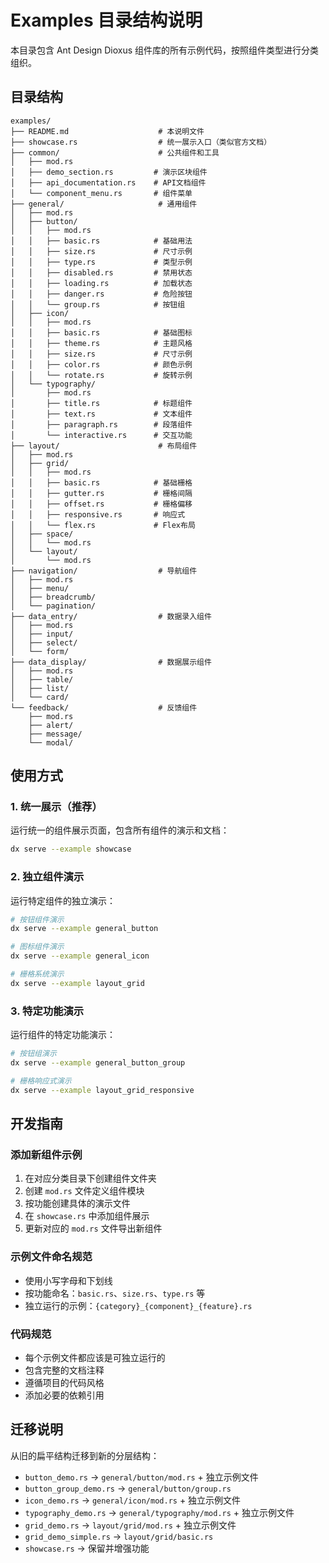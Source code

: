 # Examples 目录结构说明

本目录包含 Ant Design Dioxus 组件库的所有示例代码，按照组件类型进行分类组织。

## 目录结构

```
examples/
├── README.md                    # 本说明文件
├── showcase.rs                  # 统一展示入口（类似官方文档）
├── common/                      # 公共组件和工具
│   ├── mod.rs
│   ├── demo_section.rs         # 演示区块组件
│   ├── api_documentation.rs    # API文档组件
│   └── component_menu.rs       # 组件菜单
├── general/                     # 通用组件
│   ├── mod.rs
│   ├── button/
│   │   ├── mod.rs
│   │   ├── basic.rs            # 基础用法
│   │   ├── size.rs             # 尺寸示例
│   │   ├── type.rs             # 类型示例
│   │   ├── disabled.rs         # 禁用状态
│   │   ├── loading.rs          # 加载状态
│   │   ├── danger.rs           # 危险按钮
│   │   └── group.rs            # 按钮组
│   ├── icon/
│   │   ├── mod.rs
│   │   ├── basic.rs            # 基础图标
│   │   ├── theme.rs            # 主题风格
│   │   ├── size.rs             # 尺寸示例
│   │   ├── color.rs            # 颜色示例
│   │   └── rotate.rs           # 旋转示例
│   └── typography/
│       ├── mod.rs
│       ├── title.rs            # 标题组件
│       ├── text.rs             # 文本组件
│       ├── paragraph.rs        # 段落组件
│       └── interactive.rs      # 交互功能
├── layout/                      # 布局组件
│   ├── mod.rs
│   ├── grid/
│   │   ├── mod.rs
│   │   ├── basic.rs            # 基础栅格
│   │   ├── gutter.rs           # 栅格间隔
│   │   ├── offset.rs           # 栅格偏移
│   │   ├── responsive.rs       # 响应式
│   │   └── flex.rs             # Flex布局
│   ├── space/
│   │   └── mod.rs
│   └── layout/
│       └── mod.rs
├── navigation/                  # 导航组件
│   ├── mod.rs
│   ├── menu/
│   ├── breadcrumb/
│   └── pagination/
├── data_entry/                  # 数据录入组件
│   ├── mod.rs
│   ├── input/
│   ├── select/
│   └── form/
├── data_display/                # 数据展示组件
│   ├── mod.rs
│   ├── table/
│   ├── list/
│   └── card/
└── feedback/                    # 反馈组件
    ├── mod.rs
    ├── alert/
    ├── message/
    └── modal/
```

## 使用方式

### 1. 统一展示（推荐）

运行统一的组件展示页面，包含所有组件的演示和文档：

```bash
dx serve --example showcase
```

### 2. 独立组件演示

运行特定组件的独立演示：

```bash
# 按钮组件演示
dx serve --example general_button

# 图标组件演示
dx serve --example general_icon

# 栅格系统演示
dx serve --example layout_grid
```

### 3. 特定功能演示

运行组件的特定功能演示：

```bash
# 按钮组演示
dx serve --example general_button_group

# 栅格响应式演示
dx serve --example layout_grid_responsive
```

## 开发指南

### 添加新组件示例

1. 在对应分类目录下创建组件文件夹
2. 创建 `mod.rs` 文件定义组件模块
3. 按功能创建具体的演示文件
4. 在 `showcase.rs` 中添加组件展示
5. 更新对应的 `mod.rs` 文件导出新组件

### 示例文件命名规范

- 使用小写字母和下划线
- 按功能命名：`basic.rs`、`size.rs`、`type.rs` 等
- 独立运行的示例：`{category}_{component}_{feature}.rs`

### 代码规范

- 每个示例文件都应该是可独立运行的
- 包含完整的文档注释
- 遵循项目的代码风格
- 添加必要的依赖引用

## 迁移说明

从旧的扁平结构迁移到新的分层结构：

- `button_demo.rs` → `general/button/mod.rs` + 独立示例文件
- `button_group_demo.rs` → `general/button/group.rs`
- `icon_demo.rs` → `general/icon/mod.rs` + 独立示例文件
- `typography_demo.rs` → `general/typography/mod.rs` + 独立示例文件
- `grid_demo.rs` → `layout/grid/mod.rs` + 独立示例文件
- `grid_demo_simple.rs` → `layout/grid/basic.rs`
- `showcase.rs` → 保留并增强功能
